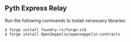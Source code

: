 ## Pyth Express Relay

Run the following commands to install necessary libraries:

```shell
$ forge install foundry-rs/forge-std
$ forge install OpenZeppelin/openzeppelin-contracts
```
